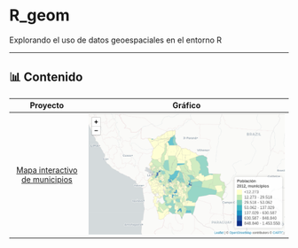 # R_geom

Explorando el uso de datos geoespaciales en el entorno R

---

## 📊 Contenido

| Proyecto             |  Gráfico |
:-------------------------:|:-------------------------:
[Mapa interactivo de municipios](leaflet/README.md)  |  ![](leaflet/salida/mapa_munc_pob12_cortesnaturales_ley.png)
